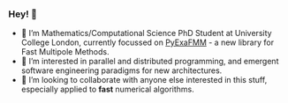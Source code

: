 ### Hey! 👋

- 🔭 I’m Mathematics/Computational Science PhD Student at University College London, currently focussed on [PyExaFMM](https://github.com/exafmm/pyexafmm) - a new library for Fast Multipole Methods.
- 🚀  I’m interested in parallel and distributed programming, and emergent software engineering paradigms for new architectures.
- 👯 I’m looking to collaborate with anyone else interested in this stuff, especially applied to __fast__ numerical algorithms. 

